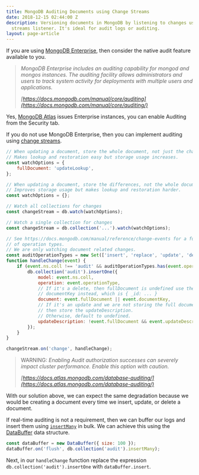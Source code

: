 ```yaml
---
title: MongoDB Auditing Documents using Change Streams
date: 2018-12-15 02:44:00 Z
description: Versioning documents in MongoDB by listening to changes using the change
  streams listener. It's ideal for audit logs or auditing.
layout: page-article
---
```


If you are using [MongoDB Enterprise](https://www.mongodb.com/products/mongodb-enterprise-advanced), then consider the native audit feature available to you.

> *MongoDB Enterprise includes an auditing capability for mongod and mongos instances. The auditing facility allows administrators and users to track system activity for deployments with multiple users and applications.*
>
> *[https://docs.mongodb.com/manual/core/auditing](https://docs.mongodb.com/manual/core/auditing/)*

Yes, [MongoDB Atlas](https://www.mongodb.com/cloud/atlas) issues Enterprise instances, you can enable Auditing from the Security tab.

If you do not use MongoDB Enterprise, then you can implement auditing using [change streams](https://docs.mongodb.com/manual/changeStreams/).

```js
// When updating a document, store the whole document, not just the changes.
// Makes lookup and restoration easy but storage usage increases.
const watchOptions = {
    fullDocument: 'updateLookup',
};

// When updating a document, store the differences, not the whole document.
// Improves storage usage but makes lookup and restoration harder.
const watchOptions = {};

// Watch all collections for changes
const changeStream = db.watch(watchOptions);

// Watch a single collection for changes
const changeStream = db.collection('...').watch(watchOptions);

// See https://docs.mongodb.com/manual/reference/change-events for a full list
// of operation types.
// We are only watching document related changes.
const auditOperationTypes = new Set(['insert', 'replace', 'update', 'delete']);
function handleChange(event) {
    if (event.ns.coll !== 'audit' && auditOperationTypes.has(event.operationType)) {
        db.collection('audit').insertOne({
            model: event.ns.coll,
            operation: event.operationType,
            // If it's a delete, then fullDocument is undefined use the
            // documentKey instead, which is { _id: ... }
            document: event.fullDocument || event.documentKey,
            // If it's an update and we are not storing the full document,
            // then store the updateDescription.
            // Otherwise, default to undefined.
            updateDescription: !event.fullDocument && event.updateDescription || undefined,
        });
    }
}

changeStream.on('change', handleChange);
```

> WARNING:
> *Enabling Audit authorization successes can severely impact cluster performance. Enable this option with caution.*
>
> *[https://docs.atlas.mongodb.com/database-auditing/](https://docs.atlas.mongodb.com/database-auditing/)*

With our solution above, we can expect the same degradation because we would be creating a document every time we insert, update, or delete a document.

If real-time auditing is not a requirement, then we can buffer our logs and insert them using [`insertMany`](https://docs.mongodb.com/manual/reference/method/db.collection.insertMany) in bulk. We can achieve this using the [DataBuffer](/2018/12/15/javascript-data-buffer.html) data structure.

```js
const dataBuffer = new DataBuffer({ size: 100 });
dataBuffer.on('flush', db.collection('audit').insertMany);
```

Next, in our `handleChange` function replace the expression `db.collection('audit').insertOne` with `dataBuffer.insert`.